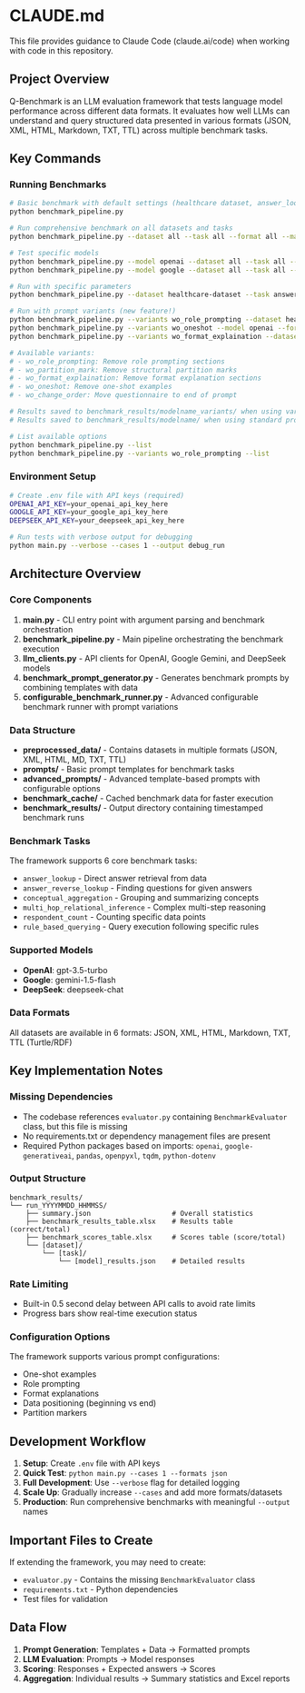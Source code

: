 # CLAUDE.md

This file provides guidance to Claude Code (claude.ai/code) when working with code in this repository.

## Project Overview

Q-Benchmark is an LLM evaluation framework that tests language model performance across different data formats. It evaluates how well LLMs can understand and query structured data presented in various formats (JSON, XML, HTML, Markdown, TXT, TTL) across multiple benchmark tasks.

## Key Commands

### Running Benchmarks
```bash
# Basic benchmark with default settings (healthcare dataset, answer_lookup task, 5 cases)
python benchmark_pipeline.py

# Run comprehensive benchmark on all datasets and tasks
python benchmark_pipeline.py --dataset all --task all --format all --max-cases 50

# Test specific models
python benchmark_pipeline.py --model openai --dataset all --task all --format all --max-cases 50
python benchmark_pipeline.py --model google --dataset all --task all --format all --max-cases 50

# Run with specific parameters
python benchmark_pipeline.py --dataset healthcare-dataset --task answer_lookup --format json --max-cases 10

# Run with prompt variants (new feature!)
python benchmark_pipeline.py --variants wo_role_prompting --dataset healthcare-dataset --task answer_lookup --format json
python benchmark_pipeline.py --variants wo_oneshot --model openai --format all --max-cases 20
python benchmark_pipeline.py --variants wo_format_explaination --dataset all --task all --format json

# Available variants:
# - wo_role_prompting: Remove role prompting sections
# - wo_partition_mark: Remove structural partition marks  
# - wo_format_explaination: Remove format explanation sections
# - wo_oneshot: Remove one-shot examples
# - wo_change_order: Move questionnaire to end of prompt

# Results saved to benchmark_results/modelname_variants/ when using variants
# Results saved to benchmark_results/modelname/ when using standard prompts

# List available options
python benchmark_pipeline.py --list
python benchmark_pipeline.py --variants wo_role_prompting --list
```

### Environment Setup
```bash
# Create .env file with API keys (required)
OPENAI_API_KEY=your_openai_api_key_here
GOOGLE_API_KEY=your_google_api_key_here
DEEPSEEK_API_KEY=your_deepseek_api_key_here

# Run tests with verbose output for debugging
python main.py --verbose --cases 1 --output debug_run
```

## Architecture Overview

### Core Components

1. **main.py** - CLI entry point with argument parsing and benchmark orchestration
2. **benchmark_pipeline.py** - Main pipeline orchestrating the benchmark execution
3. **llm_clients.py** - API clients for OpenAI, Google Gemini, and DeepSeek models
4. **benchmark_prompt_generator.py** - Generates benchmark prompts by combining templates with data
5. **configurable_benchmark_runner.py** - Advanced configurable benchmark runner with prompt variations

### Data Structure

- **preprocessed_data/** - Contains datasets in multiple formats (JSON, XML, HTML, MD, TXT, TTL)
- **prompts/** - Basic prompt templates for benchmark tasks
- **advanced_prompts/** - Advanced template-based prompts with configurable options
- **benchmark_cache/** - Cached benchmark data for faster execution
- **benchmark_results/** - Output directory containing timestamped benchmark runs

### Benchmark Tasks

The framework supports 6 core benchmark tasks:
- `answer_lookup` - Direct answer retrieval from data
- `answer_reverse_lookup` - Finding questions for given answers
- `conceptual_aggregation` - Grouping and summarizing concepts
- `multi_hop_relational_inference` - Complex multi-step reasoning
- `respondent_count` - Counting specific data points
- `rule_based_querying` - Query execution following specific rules

### Supported Models

- **OpenAI**: gpt-3.5-turbo
- **Google**: gemini-1.5-flash  
- **DeepSeek**: deepseek-chat

### Data Formats

All datasets are available in 6 formats: JSON, XML, HTML, Markdown, TXT, TTL (Turtle/RDF)

## Key Implementation Notes

### Missing Dependencies
- The codebase references `evaluator.py` containing `BenchmarkEvaluator` class, but this file is missing
- No requirements.txt or dependency management files are present
- Required Python packages based on imports: `openai`, `google-generativeai`, `pandas`, `openpyxl`, `tqdm`, `python-dotenv`

### Output Structure
```
benchmark_results/
└── run_YYYYMMDD_HHMMSS/
    ├── summary.json                    # Overall statistics
    ├── benchmark_results_table.xlsx    # Results table (correct/total)
    ├── benchmark_scores_table.xlsx     # Scores table (score/total)
    └── [dataset]/
        └── [task]/
            └── [model]_results.json    # Detailed results
```

### Rate Limiting
- Built-in 0.5 second delay between API calls to avoid rate limits
- Progress bars show real-time execution status

### Configuration Options
The framework supports various prompt configurations:
- One-shot examples
- Role prompting
- Format explanations
- Data positioning (beginning vs end)
- Partition markers

## Development Workflow

1. **Setup**: Create `.env` file with API keys
2. **Quick Test**: `python main.py --cases 1 --formats json` 
3. **Full Development**: Use `--verbose` flag for detailed logging
4. **Scale Up**: Gradually increase `--cases` and add more formats/datasets
5. **Production**: Run comprehensive benchmarks with meaningful `--output` names

## Important Files to Create

If extending the framework, you may need to create:
- `evaluator.py` - Contains the missing `BenchmarkEvaluator` class
- `requirements.txt` - Python dependencies
- Test files for validation

## Data Flow

1. **Prompt Generation**: Templates + Data → Formatted prompts
2. **LLM Evaluation**: Prompts → Model responses  
3. **Scoring**: Responses + Expected answers → Scores
4. **Aggregation**: Individual results → Summary statistics and Excel reports